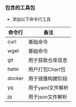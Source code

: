 ### 包含的工具包
- 添加以下命令行工具

命令行 | 备注
---|---
curl | 基础命令
wget | 基础命令
git | 用于获取仓库信息
helm | 用户打包Chart包
docker | 用于镜像构建阶段
yq | 用于yaml文件解析
jq | 用于json文件解析